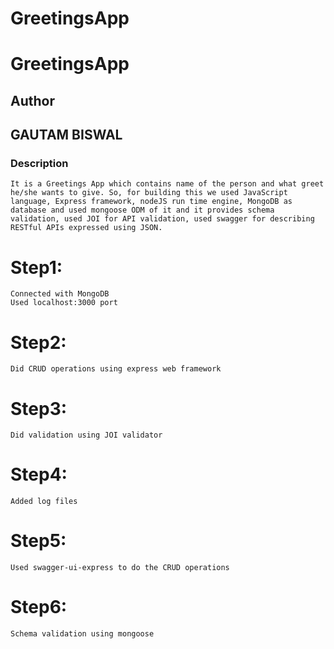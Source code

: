 
# GreetingsApp

# GreetingsApp


## Author
## GAUTAM BISWAL

### Description
    It is a Greetings App which contains name of the person and what greet he/she wants to give. So, for building this we used JavaScript language, Express framework, nodeJS run time engine, MongoDB as database and used mongoose ODM of it and it provides schema validation, used JOI for API validation, used swagger for describing RESTful APIs expressed using JSON.

# Step1:
    Connected with MongoDB
    Used localhost:3000 port

# Step2:
    Did CRUD operations using express web framework

# Step3:
    Did validation using JOI validator

# Step4:
    Added log files

# Step5:
    Used swagger-ui-express to do the CRUD operations

# Step6:
    Schema validation using mongoose
